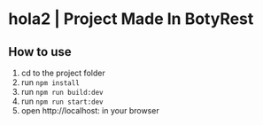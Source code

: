 # hola2 | Project Made In BotyRest
## How to use
1. cd to the project folder
2. run `npm install`
3. run `npm run build:dev`
4. run `npm run start:dev`
5. open http://localhost:<port> in your browser
